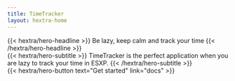 ```yaml
---
title: TimeTracker
layout: hextra-home
---
```


<div class="mt-6 mb-6">
{{< hextra/hero-headline >}}
  Be lazy, keep calm and track your time
{{< /hextra/hero-headline >}}
</div>

<div class="mb-12">
{{< hextra/hero-subtitle >}}
  TimeTracker is the perfect application when you are lazy to track your time in ESXP.
{{< /hextra/hero-subtitle >}}
</div>

<div class="mb-6">
{{< hextra/hero-button text="Get started" link="docs" >}}
</div>
